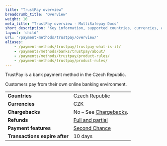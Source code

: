 ```yaml
---
title: "TrustPay overview"
breadcrumb_title: 'Overview'
weight: 10
meta_title: "TrustPay overview - MultiSafepay Docs"
short_description: "Key information, supported countries, currencies, and features"
layout: 'child'
url: '/payment-methods/trustpay/overview/'
aliases: 
    - /payment-methods/trustpay/trustpay-what-is-it/
    - /payments/methods/banks/trustpay/about/
    - /payments/methods/trustpay/product-rules/
    - /payment-methods/trustpay/product-rules/
---
```

TrustPay is a bank payment method in the Czech Republic. 

Customers pay from their own online banking environment.

|   |   |  
|---|---|
| **Countries**  | Czech Republic  | 
| **Currencies**  | CZK | 
| **Chargebacks**  | No – See [Chargebacks](/payments/chargebacks/). | 
| **Refunds** | [Full and partial](/refunds/full-partial/)  |
| **Payment features** | [Second Chance](/features/second-chance/) |
| **Transactions expire after** | 10 days |
